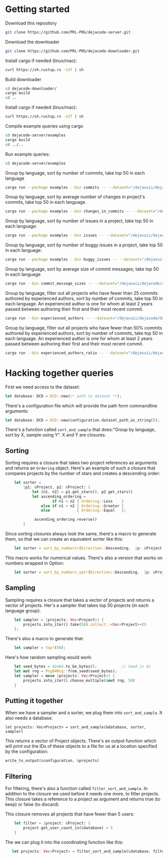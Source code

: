 # Getting started

Download this repository

```sh
git clone https://github.com/PRL-PRG/dejacode-server.git
```

Download the downloader

```sh
git clone https://github.com/PRL-PRG/dejacode-downloader.git
```

Install cargo if needed (linux/mac):

```sh
curl https://sh.rustup.rs -sSf | sh
```

Build downloader


```sh
cd dejacode-downloader/
cargo build
cd ..
```

Install cargo if needed (linux/mac):

```sh
curl https://sh.rustup.rs -sSf | sh
```

Compile example queries using cargo

```sh
cd dejacode-server/examples
cargo build
cd ../..
```

Run example queries:

```sh
cd dejacode-server/examples
```

Group by language, sort by number of commits, take top 50 in each language

```sh
cargo run --package examples --bin commits -- --dataset="/dejavuii/dejacode/dataset-tiny" --output="commits.csv"
```

Group by language, sort by average number of changes in project's commits, take top 50 in each language.

```sh
cargo run --package examples --bin changes_in_commits -- --dataset="/dejavuii/dejacode/dataset-tiny" --output="changes_in_commits.csv"
```

Group by language, sort by number of issues in a project, take top 50 in each language:

```sh
cargo run --package examples --bin issues -- --dataset="/dejavuii/dejacode/dataset-tiny" --output="issues.csv"
```

Group by language, sort by number of buggy issues in a project, take top 50 in each language:

```sh
cargo run --package examples --bin buggy_issues -- --dataset="/dejavuii/dejacode/dataset-tiny" --output="buggy_issues.csv"
```

Group by language, sort by average size of commit messages, take top 50 in each language

```sh
cargo run --bin commit_message_sizes -- --dataset="/dejavuii/dejacode/dataset-tiny" --output="commit_message_sizes.csv"
```

Group by language, filter out all projects who have fewer than 25 commits authored by experienced authors, sort by 
number of commits, take top 50 in each language. An experienced author is one for whom at least 2 years passed between 
authoring their first and their most recent commit.

```sh
cargo run --bin experienced_authors -- --dataset="/dejavuii/dejacode/dataset-tiny" --output="experienced_authors.csv"
```

Group by language, filter out all projects who have fewer than 50% commits authored by experienced authors, sort by 
number of commits, take top 50 in each language. An experienced author is one for whom at least 2 years passed between 
authoring their first and their most recent commit.

```sh
cargo run --bin experienced_authors_ratio -- --dataset="/dejavuii/dejacode/dataset-tiny" --output="experienced_authors_ratio.csv"
```

# Hacking together queries

First we need access to the dataset:

```rust
let database: DCD = DCD::new(/* path to dataset */);
```

There's a configuration file which will provide the path form commandline arguments:

```rust
let database: DCD = DCD::new(configuration.dataset_path_as_string());
```


There's a function called `sort_and_sample` that does:"Group by language, sort
by X, sample using Y". X and Y are closures.

## Sorting

Sorting requires a closure that takes two project references as arguments and
returns an `Ordering` object. Here's an example of such a closure that compares
projects by the number of stars and creates a descending order:

```rust
    let sorter = 
        |p1: &Project, p2: &Project| {
            let (n1, n2) = p1.get_stars(), p2.get_stars()
            let ascending_ordering =
                     if n1 < n2 { Ordering::Less    }
                else if n1 > n2 { Ordering::Greater }
                else            { Ordering::Equal   };

             ascending_ordering.reverse()            
        }
```

Since sorting closures always look the same, there's a macro to generate them,
so that we can create an equivalent sorter like this:

```rust
    let sorter = sort_by_numbers!(Direction::Descending,  |p: &Project| {p.get_stars_or_zero()})
```

This macro works for numerical values. There's also a version that works on
numbers wrapped in Option:


```rust
    let sorter = sort_by_numbers_opt!(Direction::Descending,  |p: &Project| {p.get_stars()})
```

## Sampling

Sampling requires a closure that takes a vector of projects and returns a
vector of projects. Her's a sampler that takes top 50 projects (in each
language group):

```rust
    let sampler = |projects: Vec<Project>| {
        projects.into_iter().take(50).collect::<Vec<Project>>()
    };
```

There's also a macro to generate that:

```rust
    let sampler = top!(50);
```

Here's how random sampling would work:

```rust
    let seed_bytes = 42u64.to_be_bytes();           // Seed is 42
    let mut rng = Pcg64Mcg::from_seed(seed_bytes);
    let sampler = move |projects: Vec<Project>| {
        projects.into_iter().choose_multiple(&mut rng, 50)
    }
```

## Putting it together

When we have a sampler and a sorter, we plug them into `sort_and_sample`. It
also needs a database.

```
let projects: Vec<Project> = sort_and_sample(&database, sorter, sampler)
```

This returns a vector of Project objects. There's an output function which will
print out the IDs of these objects to a file for us at a location specified by
the configuration:

```rust
write_to_output(&configuration, &projects)
```

## Filtering

For filtering, there's also a function called `filter_sort_and_sample`. In
addition to the closure we used before it needs one more, to filter projects.
This closure takes a reference to a project as argument and returns true (to
keep) or false (to discard). 

This closure removes all projects that have fewer than 5 users:

```rust
    let filter = |project: &Project| {
        project.get_user_count_in(&database) > 5
    }
```

The we can plug it into the coordinating function like this:

```rust
   let projects: Vec<Project> = filter_sort_and_sample(&database, filter, sorter, sampler) 
```
